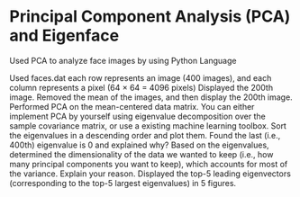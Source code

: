# Principal Component Analysis (PCA) and Eigenface
Used PCA to analyze face images by using Python Language

Used faces.dat each row represents an image (400 images), and each column represents a pixel (64 × 64 = 4096 pixels)
Displayed the 200th image.
Removed the mean of the images, and then display the 200th image.
Performed PCA on the mean-centered data matrix. You can either implement PCA by yourself using eigenvalue decomposition over the sample covariance matrix, or use a existing machine learning toolbox. Sort the eigenvalues in a descending order and plot them.
Found the last (i.e., 400th) eigenvalue is 0 and explained why?
Based on the eigenvalues, determined the dimensionality of the data we wanted to keep (i.e., how many principal components you want to keep), which accounts for most of the variance. Explain your reason.
Displayed the top-5 leading eigenvectors (corresponding to the top-5 largest eigenvalues) in 5 figures.
